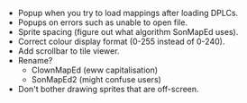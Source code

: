 - Popup when you try to load mappings after loading DPLCs.
- Popups on errors such as unable to open file.
- Sprite spacing (figure out what algorithm SonMapEd uses).
- Correct colour display format (0-255 instead of 0-240).
- Add scrollbar to tile viewer.
- Rename?
  - ClownMapEd (eww capitalisation)
  - SonMapEd2 (might confuse users)
- Don't bother drawing sprites that are off-screen.